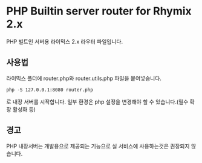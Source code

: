 # PHP Builtin server router for Rhymix 2.x
PHP 빌트인 서버용 라이믹스 2.x 라우터 파일입니다.

## 사용법
라이믹스 폴더에 router.php와 router.utils.php 파일을 붙여넣습니다.

`php -S 127.0.0.1:8080 router.php`

로 내장 서버를 시작합니다. 일부 환경은 php 설정을 변경해야 할 수 있습니다.(필수 확장 활성화 등)

## 경고
PHP 내장서버는 개발용으로 제공되는 기능으로 실 서비스에 사용하는것은 권장되지 않습니다.
